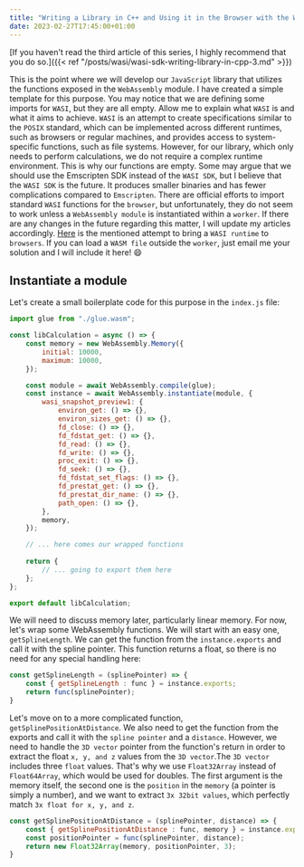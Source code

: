 ```yaml
---
title: "Writing a Library in C++ and Using it in the Browser with the WASI SDK - JavaScript module"
date: 2023-02-27T17:45:00+01:00
---
```

[If you haven't read the third article of this series, I highly recommend that you do so.]({{< ref "/posts/wasi/wasi-sdk-writing-library-in-cpp-3.md" >}})

This is the point where we will develop our ``JavaScript`` library that utilizes the functions exposed in the ``WebAssembly`` module. I have created a simple template for this purpose. You may notice that we are defining some imports for ``WASI``, but they are all empty. Allow me to explain what ``WASI`` is and what it aims to achieve. ``WASI`` is an attempt to create specifications similar to the ``POSIX`` standard, which can be implemented across different runtimes, such as browsers or regular machines, and provides access to system-specific functions, such as file systems. However, for our library, which only needs to perform calculations, we do not require a complex runtime environment. This is why our functions are empty. Some may argue that we should use the Emscripten SDK instead of the ``WASI SDK``, but I believe that the ``WASI SDK`` is the future. It produces smaller binaries and has fewer complications compared to ``Emscripten``. There are official efforts to import standard ``WASI`` functions for the ``browser``, but unfortunately, they do not seem to work unless a ``WebAssembly module`` is instantiated within a ``worker``. If there are any changes in the future regarding this matter, I will update my articles accordingly. [Here](https://github.com/wasmerio/wasmer-js) is the mentioned attempt to bring a ``WASI runtime`` to ``browsers``. If you can load a ``WASM file`` outside the ``worker``, just email me your solution and I will include it here! :smile:

## Instantiate a module

Let's create a small boilerplate code for this purpose in the ``index.js`` file:

```javascript
import glue from "./glue.wasm";

const libCalculation = async () => {
    const memory = new WebAssembly.Memory({
        initial: 10000,
        maximum: 10000,
    });

    const module = await WebAssembly.compile(glue);
    const instance = await WebAssembly.instantiate(module, {
        wasi_snapshot_preview1: {
            environ_get: () => {},
            environ_sizes_get: () => {},
            fd_close: () => {},
            fd_fdstat_get: () => {},
            fd_read: () => {},
            fd_write: () => {},
            proc_exit: () => {},
            fd_seek: () => {},
            fd_fdstat_set_flags: () => {},
            fd_prestat_get: () => {},
            fd_prestat_dir_name: () => {},
            path_open: () => {},
        },
        memory,
    });

    // ... here comes our wrapped functions
    
    return {
        // ... going to export them here
    };
};

export default libCalculation;
```

We will need to discuss memory later, particularly linear memory. For now, let's wrap some WebAssembly functions. We will start with an easy one, ``getSplineLength``. We can get the function from the ``instance.exports`` and call it with the spline pointer. This function returns a float, so there is no need for any special handling here:

```javascript
const getSplineLength = (splinePointer) => {
    const { getSplineLength : func } = instance.exports;
    return func(splinePointer);
}
```

Let's move on to a more complicated function, ``getSplinePositionAtDistance``. We also need to get the function from the exports and call it with the ``spline pointer`` and a ``distance``. However, we need to handle the ``3D vector`` pointer from the function's return in order to extract the float ``x, y, and z`` values from the ``3D vector``.The ``3D vector`` includes three ``float`` values. That's why we use ``Float32Array`` instead of ``Float64Array``, which would be used for doubles. The first argument is the memory itself, the second one is the ``position`` in the ``memory`` (a pointer is simply a number), and we want to extract ``3x 32bit values``, which perfectly match ``3x float for x, y, and z``.

```javascript
const getSplinePositionAtDistance = (splinePointer, distance) => {
    const { getSplinePositionAtDistance : func, memory } = instance.exports;
    const positionPointer = func(splinePointer, distance);
    return new Float32Array(memory, positionPointer, 3);
}
```